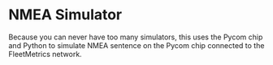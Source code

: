 # NMEA Simulator
Because you can never have too many simulators, this uses the Pycom chip and Python to simulate NMEA sentence on the Pycom chip connected to the FleetMetrics network.